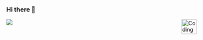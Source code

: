 ### Hi there 👋
<img align="left" src="https://github-readme-stats.vercel.app/api?username=panhongsheng&show_icons=true&icon_color=CE1D2D&text_color=718096&bg_color=ffffff&hide_title=true" />
<img align="right" alt="Coding" width="40" src="https://clubimg.club.vmall.com/data/attachment/forum/202103/21/200824jry6vs3iow9trwpn.gif">

